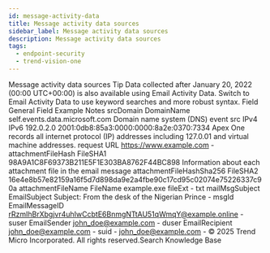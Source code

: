 ```yaml
---
id: message-activity-data
title: Message activity data sources
sidebar_label: Message activity data sources
description: Message activity data sources
tags:
  - endpoint-security
  - trend-vision-one
---
```


 Message activity data sources Tip Data collected after January 20, 2022 (00:00 UTC+00:00) is also available using Email Activity Data. Switch to Email Activity Data to use keyword searches and more robust syntax. Field General Field Example Notes srcDomain DomainName self.events.data.microsoft.com Domain name system (DNS) event src IPv4 IPv6 192.0.2.0 2001:0db8:85a3:0000:0000:8a2e:0370:7334 Apex One records all internet protocol (IP) addresses including 127.0.01 and virtual machine addresses. request URL https://www.example.com - attachmentFileHash FileSHA1 98A9A1C8F69373B211E5F1E303BA8762F44BC898 Information about each attachment file in the email message attachmentFileHashSha256 FileSHA2 16e4e8b57e82159a16f5d7d898da9e2a4fbe90c17cd95c02074e75226337c90a attachmentFileName FileName example.exe fileExt - txt mailMsgSubject EmailSubject Subject: From the desk of the Nigerian Prince - msgId EmailMessageID <rRzmIhBrXbgjvr4uhIwCcbtE6BnmgNTtAU51qWmqY@example.online> - suser EmailSender john_doe@example.com - duser EmailRecipient john_doe@example.com - suid - john_doe@example.com - © 2025 Trend Micro Incorporated. All rights reserved.Search Knowledge Base